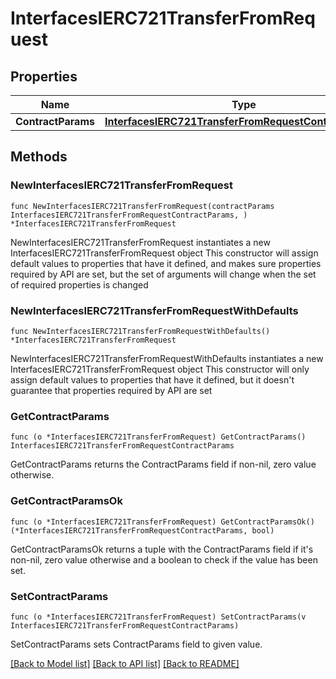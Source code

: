 # InterfacesIERC721TransferFromRequest

## Properties

Name | Type | Description | Notes
------------ | ------------- | ------------- | -------------
**ContractParams** | [**InterfacesIERC721TransferFromRequestContractParams**](InterfacesIERC721TransferFromRequestContractParams.md) |  | 

## Methods

### NewInterfacesIERC721TransferFromRequest

`func NewInterfacesIERC721TransferFromRequest(contractParams InterfacesIERC721TransferFromRequestContractParams, ) *InterfacesIERC721TransferFromRequest`

NewInterfacesIERC721TransferFromRequest instantiates a new InterfacesIERC721TransferFromRequest object
This constructor will assign default values to properties that have it defined,
and makes sure properties required by API are set, but the set of arguments
will change when the set of required properties is changed

### NewInterfacesIERC721TransferFromRequestWithDefaults

`func NewInterfacesIERC721TransferFromRequestWithDefaults() *InterfacesIERC721TransferFromRequest`

NewInterfacesIERC721TransferFromRequestWithDefaults instantiates a new InterfacesIERC721TransferFromRequest object
This constructor will only assign default values to properties that have it defined,
but it doesn't guarantee that properties required by API are set

### GetContractParams

`func (o *InterfacesIERC721TransferFromRequest) GetContractParams() InterfacesIERC721TransferFromRequestContractParams`

GetContractParams returns the ContractParams field if non-nil, zero value otherwise.

### GetContractParamsOk

`func (o *InterfacesIERC721TransferFromRequest) GetContractParamsOk() (*InterfacesIERC721TransferFromRequestContractParams, bool)`

GetContractParamsOk returns a tuple with the ContractParams field if it's non-nil, zero value otherwise
and a boolean to check if the value has been set.

### SetContractParams

`func (o *InterfacesIERC721TransferFromRequest) SetContractParams(v InterfacesIERC721TransferFromRequestContractParams)`

SetContractParams sets ContractParams field to given value.



[[Back to Model list]](../README.md#documentation-for-models) [[Back to API list]](../README.md#documentation-for-api-endpoints) [[Back to README]](../README.md)


